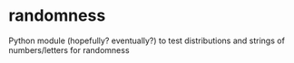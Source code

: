 # randomness
Python module (hopefully? eventually?) to test distributions and strings of numbers/letters for randomness
